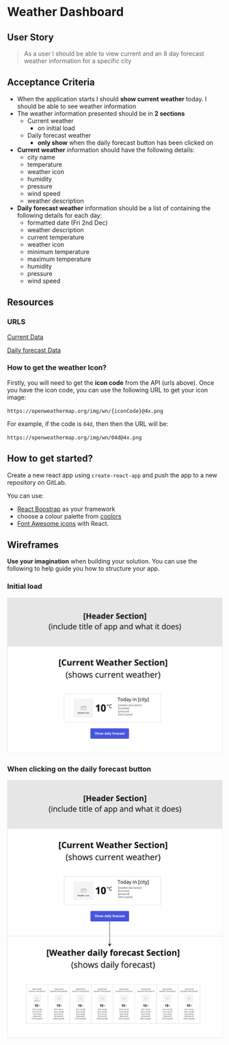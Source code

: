 # Weather Dashboard

## User Story

> As a user I should be able to view current and an 8 day forecast weather information for a specific city

## Acceptance Criteria

- When the application starts I should **show current weather** today. I should be able to see weather information
- The weather information presented should be in **2 sections**
    - Current weather
      - on initial load
    - Daily forecast weather
      - **only show** when the daily forecast button has been clicked on
- **Current weather** information should have the following details:
    - city name
    - temperature
    - weather icon
    - humidity
    - pressure
    - wind speed
    - weather description
- **Daily forecast weather** information should be a list of containing the following details for each day:
    - formatted date (Fri 2nd Dec)
    - weather description
    - current temperature
    - weather icon
    - minimum temperature
    - maximum temperature
    - humidity
    - pressure
    - wind speed

## Resources

### URLS

[Current Data](https://api.openweathermap.org/data/2.5/weather?q=london&appid=393609ac7b2e5f25ccdd00e626ee13dd)

[Daily forecast Data](https://api.openweathermap.org/data/2.5/onecall?lat=51.5085&lon=0.1257&appid=393609ac7b2e5f25ccdd00e626ee13dd&units=imperial)

### How to get the weather Icon?

Firstly, you will need to get the **icon code** from the API (urls above). Once you have the icon code, you can use the following URL to get your icon image:

`https://openweathermap.org/img/wn/{iconCode}@4x.png`

For example, if the code is `04d`, then then the URL will be:

`https://openweathermap.org/img/wn/04d@4x.png` 



## How to get started?
Create a new react app using `create-react-app` and push the app to a new repository on GitLab.

You can use:
- [React Boostrap](https://react-bootstrap.github.io/) as your framework
- choose a colour palette from [coolors](https://coolors.co/)
- [Font Awesome icons](https://fontawesome.com/v5/docs/web/use-with/react) with React.

## Wireframes
**Use your imagination** when building your solution. You can use the following to help guide you how to structure your app.

### Initial load
![initial state](./wireframe_initial_state.png)

### When clicking on the daily forecast button
![initial state](./wireframe_daily_forecast.png)